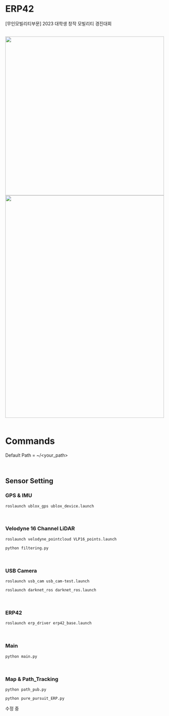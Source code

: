 # ERP42
[무인모빌리티부문] 2023 대학생 창작 모빌리티 경진대회

<br/>
<img src=https://github.com/Team-Mutagenesis/ERP42/assets/82595288/6d1a9a84-d673-45ec-863f-3edfbaecf406 width="500" height="500"/>
<br/>

<img src=https://github.com/Team-Mutagenesis/ERP42/assets/82595288/afc5b37d-898e-43ff-819d-2953737c6356 width="500" height="700"/>

<br/>
<br/>

# Commands

Default Path = ~/<your_path>

<br/>

## Sensor Setting
### GPS & IMU

``roslaunch ublox_gps ublox_device.launch``

<br/>

### Velodyne 16 Channel LiDAR

``roslaunch velodyne_pointcloud VLP16_points.launch``

``python filtering.py``

<br/>

### USB Camera

``roslaunch usb_cam usb_cam-test.launch``

``roslaunch darknet_ros darknet_ros.launch``

<br/>

### ERP42        
  
``roslaunch erp_driver erp42_base.launch``     

<br/>
 
### Main

``python main.py``

<br/>
 
### Map & Path_Tracking

``python path_pub.py``

``python pure_pursuit_ERP.py``

수정 중
